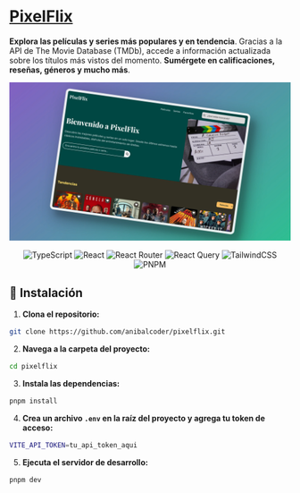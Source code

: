 # [PixelFlix](https://px-flix.vercel.app/ 'Descubre qué está marcando tendencia hoy en PixelFlix')

**Explora las películas y series más populares y en tendencia**. Gracias a la API de The Movie Database (TMDb), accede a información actualizada sobre los títulos más vistos del momento. **Sumérgete en calificaciones, reseñas, géneros y mucho más**.

<div align="center">
  <img src="./public/website.webp" alt="Vista previa de PixelFlix">
</div>

<div align="center">

![TypeScript](https://img.shields.io/badge/typescript-%23007ACC.svg?style=for-the-badge&logo=typescript&logoColor=white)
![React](https://img.shields.io/badge/react-%2320232a.svg?style=for-the-badge&logo=react&logoColor=%2361DAFB)
![React Router](https://img.shields.io/badge/React_Router-CA4245?style=for-the-badge&logo=react-router&logoColor=white)
![React Query](https://img.shields.io/badge/-React%20Query-FF4154?style=for-the-badge&logo=react%20query&logoColor=white)
![TailwindCSS](https://img.shields.io/badge/tailwindcss-%2338B2AC.svg?style=for-the-badge&logo=tailwind-css&logoColor=white)
![PNPM](https://img.shields.io/badge/pnpm-%234a4a4a.svg?style=for-the-badge&logo=pnpm&logoColor=f69220)

</div>

## 🔧 Instalación

1. **Clona el repositorio:**

```bash
git clone https://github.com/anibalcoder/pixelflix.git
```

2. **Navega a la carpeta del proyecto:**

```bash
cd pixelflix
```

3. **Instala las dependencias:**

```bash
pnpm install
```

4. **Crea un archivo `.env` en la raíz del proyecto y agrega tu token de acceso:**

```bash
VITE_API_TOKEN=tu_api_token_aqui
```

5. **Ejecuta el servidor de desarrollo:**

```bash
pnpm dev
```